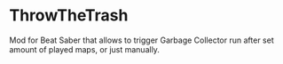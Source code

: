# ThrowTheTrash
Mod for Beat Saber that allows to trigger Garbage Collector run after set amount of played maps, or just manually.
